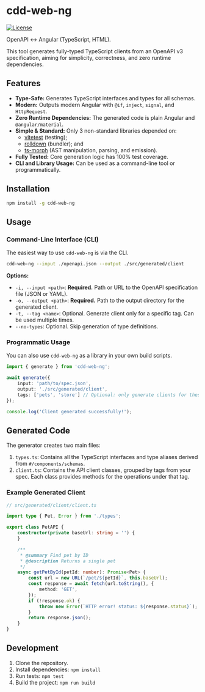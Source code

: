 cdd-web-ng
==========
[![License](https://img.shields.io/badge/license-MIT-blue)](https://opensource.org/licenses/MIT)

OpenAPI ↔ Angular (TypeScript, HTML).

This tool generates fully-typed TypeScript clients from an OpenAPI v3 specification, aiming for simplicity, correctness,
and zero runtime dependencies.

## Features

- **Type-Safe:** Generates TypeScript interfaces and types for all schemas.
- **Modern:** Outputs modern Angular with `@if`, `inject`, `signal`, and `HttpRequest`.
- **Zero Runtime Dependencies:** The generated code is plain Angular and `@angular/material`.
- **Simple & Standard:** Only 3 non-standard libraries depended on:
  - [vitetest](https://github.com/vitest-dev/vitest) (testing);
  - [rolldown](https://github.com/rolldown/rolldown) (bundler); and
  - [ts-morph](https://github.com/dsherret/ts-morph) (AST manipulation, parsing, and emission).
- **Fully Tested:** Core generation logic has 100% test coverage.
- **CLI and Library Usage:** Can be used as a command-line tool or programmatically.

## Installation

```bash
npm install -g cdd-web-ng
```

## Usage

### Command-Line Interface (CLI)

The easiest way to use `cdd-web-ng` is via the CLI.

```bash
cdd-web-ng --input ./openapi.json --output ./src/generated/client
```

**Options:**

- `-i, --input <path>`: **Required.** Path or URL to the OpenAPI specification file (JSON or YAML).
- `-o, --output <path>`: **Required.** Path to the output directory for the generated client.
- `-t, --tag <name>`: Optional. Generate client only for a specific tag. Can be used multiple times.
- `--no-types`: Optional. Skip generation of type definitions.

### Programmatic Usage

You can also use `cdd-web-ng` as a library in your own build scripts.

```typescript
import { generate } from 'cdd-web-ng';

await generate({
    input: 'path/to/spec.json',
    output: './src/generated/client',
    tags: ['pets', 'store'] // Optional: only generate clients for these tags
});

console.log('Client generated successfully!');
```

## Generated Code

The generator creates two main files:

1. `types.ts`: Contains all the TypeScript interfaces and type aliases derived from `#/components/schemas`.
2. `client.ts`: Contains the API client classes, grouped by tags from your spec. Each class provides methods for the
   operations under that tag.

### Example Generated Client

```typescript
// src/generated/client/client.ts

import type { Pet, Error } from './types';

export class PetAPI {
    constructor(private baseUrl: string = '') {
    }

    /**
     * @summary Find pet by ID
     * @description Returns a single pet
     */
    async getPetById(petId: number): Promise<Pet> {
        const url = new URL(`/pet/${petId}`, this.baseUrl);
        const response = await fetch(url.toString(), {
            method: 'GET',
        });
        if (!response.ok) {
            throw new Error(`HTTP error! status: ${response.status}`);
        }
        return response.json();
    }
}
```

## Development

1. Clone the repository.
2. Install dependencies: `npm install`
3. Run tests: `npm test`
4. Build the project: `npm run build`
